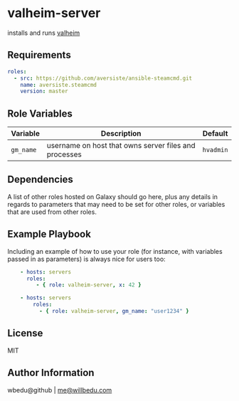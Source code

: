 valheim-server
=========

installs and runs [valheim](https://www.valheimgame.com/)

Requirements
------------
```yaml
roles:
  - src: https://github.com/aversiste/ansible-steamcmd.git
    name: aversiste.steamcmd
    version: master

```

Role Variables
--------------

| Variable | Description | Default |
|----------|-------------|---------|
| `gm_name` | username on host that owns server files and processes | `hvadmin` |

Dependencies
------------

A list of other roles hosted on Galaxy should go here, plus any details in regards to parameters that may need to be set for other roles, or variables that are used from other roles.

Example Playbook
----------------

Including an example of how to use your role (for instance, with variables passed in as parameters) is always nice for users too:
```yaml
    - hosts: servers
      roles:
         - { role: valheim-server, x: 42 }

    - hosts: servers
        roles:
          - { role: valheim-server, gm_name: "user1234" }
```
License
-------

MIT

Author Information
------------------
wbedu@github | me@willbedu.com

